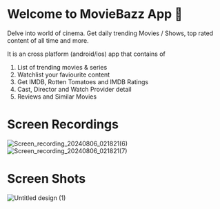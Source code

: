 # Welcome to MovieBazz App 👋

Delve into world of cinema. Get daily trending Movies / Shows, top rated content of all time and more.

It is an cross platform (android/ios) app that contains of

1. List of trending movies & series
2. Watchlist your faviourite content
3. Get IMDB, Rotten Tomatoes and IMDB Ratings
4. Cast, Director and Watch Provider detail
5. Reviews and Similar Movies

# Screen Recordings

![Screen_recording_20240806_021821(6)](https://github.com/user-attachments/assets/dacb70b4-210e-4238-9abf-8cd3d6a7bab4)
![Screen_recording_20240806_021821(7)](https://github.com/user-attachments/assets/f41bf0c9-5045-44a7-86bd-734e0fd4bb88)



# Screen Shots

![Untitled design (1)](https://github.com/user-attachments/assets/0c59e292-2ce1-4720-ae58-3d15a12a2fd6)
